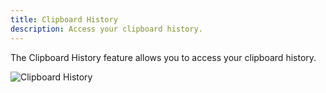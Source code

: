 ```yaml
---
title: Clipboard History
description: Access your clipboard history.
---
```


The Clipboard History feature allows you to access your clipboard history.

![Clipboard History](/docs/clipboard.jpeg "Clipboard History")
